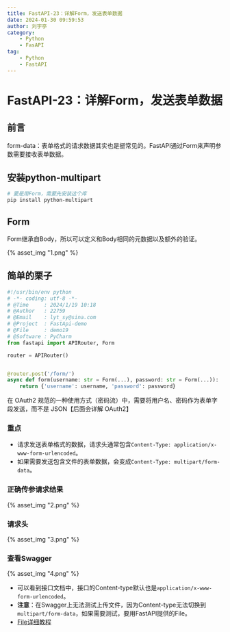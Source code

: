 ```yaml
---
title: FastAPI-23：详解Form，发送表单数据
date: 2024-01-30 09:59:53
author: 刘宇亭
category:
    - Python
    - FasAPI
tag:
    - Python
    - FastAPI
---
```

# FastAPI-23：详解Form，发送表单数据

## 前言

form-data：表单格式的请求数据其实也是挺常见的。FastAPI通过Form来声明参数需要接收表单数据。

## 安装python-multipart

```bash
# 要是用Form，需要先安装这个库
pip install python-multipart
```

## Form

Form继承自Body，所以可以定义和Body相同的元数据以及额外的验证。

{% asset_img "1.png" %}

## 简单的栗子

```python
#!/usr/bin/env python
# -*- coding: utf-8 -*-
# @Time     : 2024/1/19 10:18 
# @Author   : 22759
# @Email    : lyt_sy@sina.com
# @Project  : FastApi-demo
# @File     : demo19
# @Software : PyCharm
from fastapi import APIRouter, Form

router = APIRouter()


@router.post('/form/')
async def form(username: str = Form(...), password: str = Form(...)):
    return {'username': username, 'password': password}
```

在 OAuth2 规范的一种使用方式（密码流）中，需要将用户名、密码作为表单字段发送，而不是 JSON【后面会详解 OAuth2】

### 重点

- 请求发送表单格式的数据，请求头通常包含`Content-Type: application/x-www-form-urlencoded`。
- 如果需要发送包含文件的表单数据，会变成`Content-Type: multipart/form-data`。

### 正确传参请求结果

{% asset_img "2.png" %}

### 请求头

{% asset_img "3.png" %}

### 查看Swagger

{% asset_img "4.png" %}

- 可以看到接口文档中，接口的Content-type默认也是`application/x-www-form-urlencoded`。
- **注意**：在Swagger上无法测试上传文件，因为Content-type无法切换到`multipart/form-data`，如果需要测试，要用FastAPI提供的File。
- [File详细教程](./FastAPI-24：详解File，上传文件)
